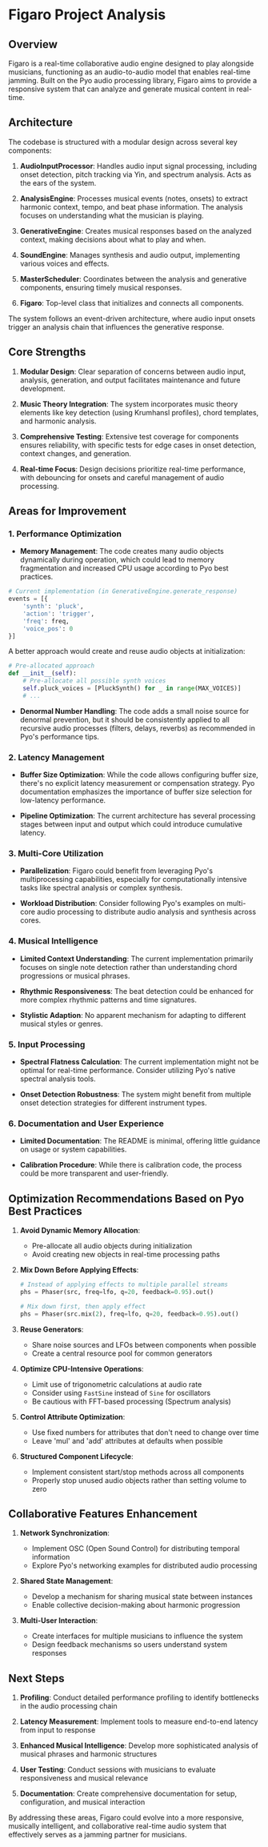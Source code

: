 # Figaro Project Analysis

## Overview

Figaro is a real-time collaborative audio engine designed to play alongside musicians, functioning as an audio-to-audio model that enables real-time jamming. Built on the Pyo audio processing library, Figaro aims to provide a responsive system that can analyze and generate musical content in real-time.

## Architecture

The codebase is structured with a modular design across several key components:

1. **AudioInputProcessor**: Handles audio input signal processing, including onset detection, pitch tracking via Yin, and spectrum analysis. Acts as the ears of the system.

2. **AnalysisEngine**: Processes musical events (notes, onsets) to extract harmonic context, tempo, and beat phase information. The analysis focuses on understanding what the musician is playing.

3. **GenerativeEngine**: Creates musical responses based on the analyzed context, making decisions about what to play and when.

4. **SoundEngine**: Manages synthesis and audio output, implementing various voices and effects.

5. **MasterScheduler**: Coordinates between the analysis and generative components, ensuring timely musical responses.

6. **Figaro**: Top-level class that initializes and connects all components.

The system follows an event-driven architecture, where audio input onsets trigger an analysis chain that influences the generative response.

## Core Strengths

1. **Modular Design**: Clear separation of concerns between audio input, analysis, generation, and output facilitates maintenance and future development.

2. **Music Theory Integration**: The system incorporates music theory elements like key detection (using Krumhansl profiles), chord templates, and harmonic analysis.

3. **Comprehensive Testing**: Extensive test coverage for components ensures reliability, with specific tests for edge cases in onset detection, context changes, and generation.

4. **Real-time Focus**: Design decisions prioritize real-time performance, with debouncing for onsets and careful management of audio processing.

## Areas for Improvement

### 1. Performance Optimization

- **Memory Management**: The code creates many audio objects dynamically during operation, which could lead to memory fragmentation and increased CPU usage according to Pyo best practices.

```python
# Current implementation (in GenerativeEngine.generate_response)
events = [{
    'synth': 'pluck',
    'action': 'trigger',
    'freq': freq,
    'voice_pos': 0
}]
```

A better approach would create and reuse audio objects at initialization:

```python
# Pre-allocated approach
def __init__(self):
    # Pre-allocate all possible synth voices
    self.pluck_voices = [PluckSynth() for _ in range(MAX_VOICES)]
    # ...
```

- **Denormal Number Handling**: The code adds a small noise source for denormal prevention, but it should be consistently applied to all recursive audio processes (filters, delays, reverbs) as recommended in Pyo's performance tips.

### 2. Latency Management

- **Buffer Size Optimization**: While the code allows configuring buffer size, there's no explicit latency measurement or compensation strategy. Pyo documentation emphasizes the importance of buffer size selection for low-latency performance.

- **Pipeline Optimization**: The current architecture has several processing stages between input and output which could introduce cumulative latency.

### 3. Multi-Core Utilization

- **Parallelization**: Figaro could benefit from leveraging Pyo's multiprocessing capabilities, especially for computationally intensive tasks like spectral analysis or complex synthesis.

- **Workload Distribution**: Consider following Pyo's examples on multi-core audio processing to distribute audio analysis and synthesis across cores.

### 4. Musical Intelligence

- **Limited Context Understanding**: The current implementation primarily focuses on single note detection rather than understanding chord progressions or musical phrases.

- **Rhythmic Responsiveness**: The beat detection could be enhanced for more complex rhythmic patterns and time signatures.

- **Stylistic Adaption**: No apparent mechanism for adapting to different musical styles or genres.

### 5. Input Processing

- **Spectral Flatness Calculation**: The current implementation might not be optimal for real-time performance. Consider utilizing Pyo's native spectral analysis tools.

- **Onset Detection Robustness**: The system might benefit from multiple onset detection strategies for different instrument types.

### 6. Documentation and User Experience

- **Limited Documentation**: The README is minimal, offering little guidance on usage or system capabilities.

- **Calibration Procedure**: While there is calibration code, the process could be more transparent and user-friendly.

## Optimization Recommendations Based on Pyo Best Practices

1. **Avoid Dynamic Memory Allocation**:
   - Pre-allocate all audio objects during initialization
   - Avoid creating new objects in real-time processing paths

2. **Mix Down Before Applying Effects**:
   ```python
   # Instead of applying effects to multiple parallel streams
   phs = Phaser(src, freq=lfo, q=20, feedback=0.95).out()
   
   # Mix down first, then apply effect
   phs = Phaser(src.mix(2), freq=lfo, q=20, feedback=0.95).out()
   ```

3. **Reuse Generators**:
   - Share noise sources and LFOs between components when possible
   - Create a central resource pool for common generators

4. **Optimize CPU-Intensive Operations**:
   - Limit use of trigonometric calculations at audio rate
   - Consider using `FastSine` instead of `Sine` for oscillators
   - Be cautious with FFT-based processing (Spectrum analysis)

5. **Control Attribute Optimization**:
   - Use fixed numbers for attributes that don't need to change over time
   - Leave 'mul' and 'add' attributes at defaults when possible

6. **Structured Component Lifecycle**:
   - Implement consistent start/stop methods across all components
   - Properly stop unused audio objects rather than setting volume to zero

## Collaborative Features Enhancement

1. **Network Synchronization**:
   - Implement OSC (Open Sound Control) for distributing temporal information
   - Explore Pyo's networking examples for distributed audio processing

2. **Shared State Management**:
   - Develop a mechanism for sharing musical state between instances
   - Enable collective decision-making about harmonic progression

3. **Multi-User Interaction**:
   - Create interfaces for multiple musicians to influence the system
   - Design feedback mechanisms so users understand system responses

## Next Steps

1. **Profiling**: Conduct detailed performance profiling to identify bottlenecks in the audio processing chain

2. **Latency Measurement**: Implement tools to measure end-to-end latency from input to response

3. **Enhanced Musical Intelligence**: Develop more sophisticated analysis of musical phrases and harmonic structures

4. **User Testing**: Conduct sessions with musicians to evaluate responsiveness and musical relevance

5. **Documentation**: Create comprehensive documentation for setup, configuration, and musical interaction

By addressing these areas, Figaro could evolve into a more responsive, musically intelligent, and collaborative real-time audio system that effectively serves as a jamming partner for musicians. 